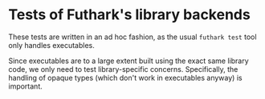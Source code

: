 # Tests of Futhark's library backends

These tests are written in an ad hoc fashion, as the usual `futhark
test` tool only handles executables.

Since executables are to a large extent built using the exact same
library code, we only need to test library-specific concerns.
Specifically, the handling of opaque types (which don't work in
executables anyway) is important.

